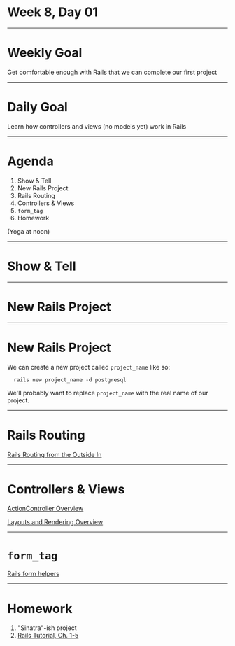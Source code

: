 # Week 8, Day 01

---

# Weekly Goal

Get comfortable enough with Rails that we can complete our first project

---

# Daily Goal

Learn how controllers and views (no models yet) work in Rails

---

# Agenda

1. Show & Tell
2. New Rails Project
3. Rails Routing
4. Controllers & Views
4. `form_tag`
5. Homework

(Yoga at noon)

---

# Show & Tell

---

# New Rails Project

---

# New Rails Project

We can create a new project called `project_name` like so:

```
  rails new project_name -d postgresql
```

We'll probably want to replace `project_name` with the real name of our project.

---

# Rails Routing

[Rails Routing from the Outside In](http://guides.rubyonrails.org/routing.html)

---

# Controllers & Views

[ActionController Overview](http://guides.rubyonrails.org/action_controller_overview.html)

[Layouts and Rendering Overview](http://guides.rubyonrails.org/layouts_and_rendering.html)

---

# `form_tag`

[Rails form helpers](http://guides.rubyonrails.org/form_helpers.html)

---

# Homework

1. "Sinatra"-ish project
2. [Rails Tutorial, Ch. 1-5](https://www.railstutorial.org/book)
